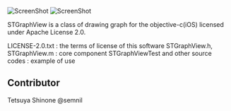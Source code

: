 ![ScreenShot](https://raw.github.com/semnil/STGraphView/master/img/screen01.png)
![ScreenShot](https://raw.github.com/semnil/STGraphView/master/img/screen02.png)

STGraphView is a class of drawing graph for the objective-c(iOS) licensed under Apache License 2.0.

LICENSE-2.0.txt                         : the terms of license of this software
STGraphView.h, STGraphView.m            : core component
STGraphViewTest and other source codes  : example of use


Contributor
------------
Tetsuya Shinone <info at semnil.com> @semnil
